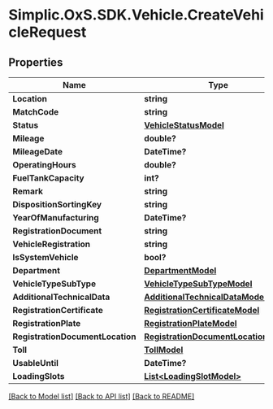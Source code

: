 # Simplic.OxS.SDK.Vehicle.CreateVehicleRequest

## Properties

Name | Type | Description | Notes
------------ | ------------- | ------------- | -------------
**Location** | **string** |  | [optional] 
**MatchCode** | **string** |  | [optional] 
**Status** | [**VehicleStatusModel**](VehicleStatusModel.md) |  | [optional] 
**Mileage** | **double?** |  | [optional] 
**MileageDate** | **DateTime?** |  | [optional] 
**OperatingHours** | **double?** |  | [optional] 
**FuelTankCapacity** | **int?** |  | [optional] 
**Remark** | **string** |  | [optional] 
**DispositionSortingKey** | **string** |  | [optional] 
**YearOfManufacturing** | **DateTime?** |  | [optional] 
**RegistrationDocument** | **string** |  | [optional] 
**VehicleRegistration** | **string** |  | [optional] 
**IsSystemVehicle** | **bool?** |  | [optional] 
**Department** | [**DepartmentModel**](DepartmentModel.md) |  | [optional] 
**VehicleTypeSubType** | [**VehicleTypeSubTypeModel**](VehicleTypeSubTypeModel.md) |  | [optional] 
**AdditionalTechnicalData** | [**AdditionalTechnicalDataModel**](AdditionalTechnicalDataModel.md) |  | [optional] 
**RegistrationCertificate** | [**RegistrationCertificateModel**](RegistrationCertificateModel.md) |  | [optional] 
**RegistrationPlate** | [**RegistrationPlateModel**](RegistrationPlateModel.md) |  | [optional] 
**RegistrationDocumentLocation** | [**RegistrationDocumentLocationModel**](RegistrationDocumentLocationModel.md) |  | [optional] 
**Toll** | [**TollModel**](TollModel.md) |  | [optional] 
**UsableUntil** | **DateTime?** |  | [optional] 
**LoadingSlots** | [**List&lt;LoadingSlotModel&gt;**](LoadingSlotModel.md) |  | [optional] 

[[Back to Model list]](../README.md#documentation-for-models) [[Back to API list]](../README.md#documentation-for-api-endpoints) [[Back to README]](../README.md)

